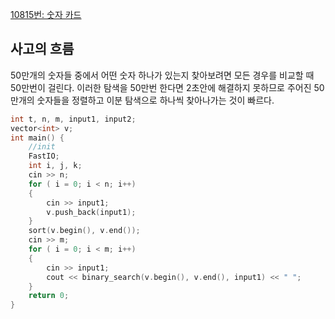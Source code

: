 [10815번: 숫자 카드](https://www.acmicpc.net/problem/10815)

## 사고의 흐름

50만개의 숫자들 중에서 어떤 숫자 하나가 있는지 찾아보려면 모든 경우를 비교할 때 50만번이 걸린다. 이러한 탐색을 50만번 한다면 2초안에 해결하지 못하므로 주어진 50만개의 숫자들을 정렬하고 이분 탐색으로 하나씩 찾아나가는 것이 빠르다.

```cpp
int t, n, m, input1, input2;
vector<int> v;
int main() {
	//init
	FastIO;
	int i, j, k;
	cin >> n;
	for ( i = 0; i < n; i++)
	{
		cin >> input1;
		v.push_back(input1);
	}
	sort(v.begin(), v.end());
	cin >> m;
	for ( i = 0; i < m; i++)
	{
		cin >> input1;
		cout << binary_search(v.begin(), v.end(), input1) << " ";
	}
	return 0;
}
```
